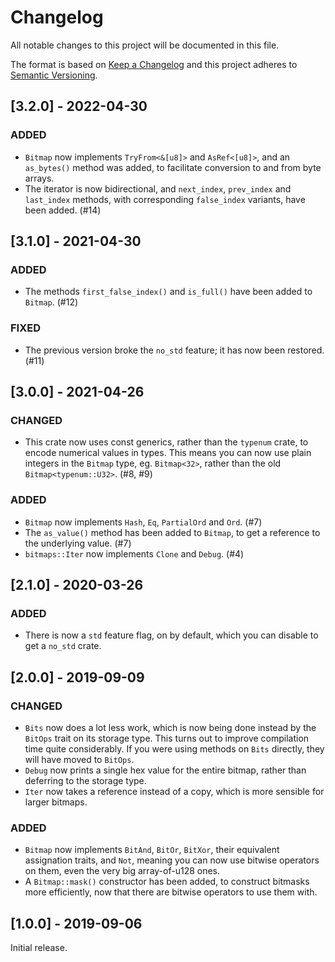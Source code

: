 # Changelog

All notable changes to this project will be documented in this file.

The format is based on [Keep a Changelog](http://keepachangelog.com/en/1.0.0/) and this project
adheres to [Semantic Versioning](http://semver.org/spec/v2.0.0.html).

## [3.2.0] - 2022-04-30

### ADDED

-   `Bitmap` now implements `TryFrom<&[u8]>` and `AsRef<[u8]>`, and an `as_bytes()` method was
    added, to facilitate conversion to and from byte arrays.
-   The iterator is now bidirectional, and `next_index`, `prev_index` and `last_index` methods, with
    corresponding `false_index` variants, have been added. (#14)

## [3.1.0] - 2021-04-30

### ADDED

-   The methods `first_false_index()` and `is_full()` have been added to `Bitmap`. (#12)

### FIXED

-   The previous version broke the `no_std` feature; it has now been restored. (#11)

## [3.0.0] - 2021-04-26

### CHANGED

-   This crate now uses const generics, rather than the `typenum` crate, to encode numerical values
    in types. This means you can now use plain integers in the `Bitmap` type, eg. `Bitmap<32>`,
    rather than the old `Bitmap<typenum::U32>`. (#8, #9)

### ADDED

-   `Bitmap` now implements `Hash`, `Eq`, `PartialOrd` and `Ord`. (#7)
-   The `as_value()` method has been added to `Bitmap`, to get a reference to the underlying value.
    (#7)
-   `bitmaps::Iter` now implements `Clone` and `Debug`. (#4)

## [2.1.0] - 2020-03-26

### ADDED

-   There is now a `std` feature flag, on by default, which you can disable to get a `no_std` crate.

## [2.0.0] - 2019-09-09

### CHANGED

-   `Bits` now does a lot less work, which is now being done instead by the `BitOps` trait on its
    storage type. This turns out to improve compilation time quite considerably. If you were using
    methods on `Bits` directly, they will have moved to `BitOps`.
-   `Debug` now prints a single hex value for the entire bitmap, rather than deferring to the
    storage type.
-   `Iter` now takes a reference instead of a copy, which is more sensible for larger bitmaps.

### ADDED

-   `Bitmap` now implements `BitAnd`, `BitOr`, `BitXor`, their equivalent assignation traits, and
    `Not`, meaning you can now use bitwise operators on them, even the very big array-of-u128 ones.
-   A `Bitmap::mask()` constructor has been added, to construct bitmasks more efficiently, now that
    there are bitwise operators to use them with.

## [1.0.0] - 2019-09-06

Initial release.

